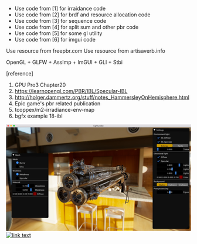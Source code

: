 * Use code from [1] for irraidance code
* Use code from [2] for brdf and resource allocation code
* Use code from [3] for sequence code
* Use code from [4] for split sum and other pbr code
* Use code from [5] for some gl utility
* Use code from [6] for imgui code

Use resource from freepbr.com
Use resource from artisaverb.info

OpenGL + GLFW + AssImp + ImGUI + GLI + Stbi 

[reference]
1. GPU Pro3 Chapter20
2. https://learnopengl.com/PBR/IBL/Specular-IBL
3. http://holger.dammertz.org/stuff/notes_HammersleyOnHemisphere.html
4. Epic game's pbr related publication
5. tcoppex/m2-irradiance-env-map
6. bgfx example 18-ibl

[![link text](./screenshots/pistol.jpg)](./screenshots/pistol.jpg)
[![link text](./screenshots/orbs.jpb)](./screenshots/orbs.jpb)


